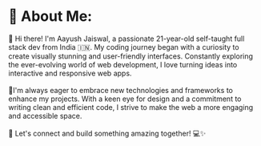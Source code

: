 # 💫 About Me:
👋 Hi there! I'm Aayush Jaiswal, a passionate 21-year-old self-taught full stack dev from India 🇮🇳. My coding journey began with a curiosity to create visually stunning and user-friendly interfaces. Constantly exploring the ever-evolving world of web development, I love turning ideas into interactive and responsive web apps.<br><br>🚀I'm always eager to embrace new technologies and frameworks to enhance my projects. With a keen eye for design and a commitment to writing clean and efficient code, I strive to make the web a more engaging and accessible space.<br><br>🌱 Let's connect and build something amazing together! 💻✨
